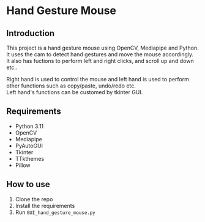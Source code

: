 # Hand Gesture Mouse

## Introduction

This project is a hand gesture mouse using OpenCV, Mediapipe and Python. It uses the cam to detect hand gestures and move the mouse accordingly.  
It also has fuctions to perform left and right clicks, and scroll up and down etc..

Right hand is used to control the mouse and left hand is used to perform other functions such as copy/paste, undo/redo etc.  
Left hand's functions can be customed by tkinter GUI.

## Requirements

- Python 3.11
- OpenCV
- Mediapipe
- PyAutoGUI
- Tkinter
- TTkthemes
- Pillow

## How to use

1. Clone the repo
2. Install the requirements
3. Run `GUI_hand_gesture_mouse.py`
